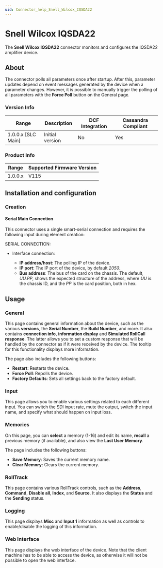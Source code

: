 ```yaml
---
uid: Connector_help_Snell_Wilcox_IQSDA22
---
```


# Snell Wilcox IQSDA22

The **Snell Wilcox IQSDA22** connector monitors and configures the IQSDA22 amplifier device.

## About

The connector polls all parameters once after startup. After this, parameter updates depend on event messages generated by the device when a parameter changes. However, it is possible to manually trigger the polling of all parameters with the **Force Poll** button on the General page.

### Version Info

| Range | Description | DCF Integration | Cassandra Compliant |
|----------------------|-----------------|---------------------|-------------------------|
| 1.0.0.x [SLC Main]   | Initial version | No                  | Yes                     |

### Product Info

| Range | Supported Firmware Version |
|------------------|-----------------------------|
| 1.0.0.x          | V115                        |

## Installation and configuration

### Creation

#### Serial Main Connection

This connector uses a single smart-serial connection and requires the following input during element creation:

SERIAL CONNECTION:

- Interface connection:

  - **IP address/host**: The polling IP of the device.
  - **IP port**: The IP port of the device, by default *2050*.
  - **Bus address**: The bus of the card on the chassis. The default, *UU.PP*, shows the expected structure of the address, where *UU* is the chassis ID, and the *PP* is the card position, both in hex.

## Usage

### General

This page contains general information about the device, such as the various **versions**, the **Serial Number**, the **Build Number**, and more. It also contains **connection info**, **information display** and **Simulated RollCall response**. The latter allows you to set a custom response that will be handled by the connector as if it were received by the device. The tooltip for this functionality displays more information.

The page also includes the following buttons:

- **Restart**: Restarts the device.
- **Force** **Poll**: Repolls the device.
- **Factory Defaults**: Sets all settings back to the factory default.

### Input

This page allows you to enable various settings related to each different input. You can switch the SDI input rate, mute the output, switch the input name, and specify what should happen on input loss.

### Memories

On this page, you can **select** a memory (1-16) and edit its name, **recall** a previous memory (if available), and also view the **Last User Memory**.

The page includes the following buttons:

- **Save Memory**: Saves the current memory name.
- **Clear Memory**: Clears the current memory.

### RollTrack

This page contains various RollTrack controls, such as the **Address**, **Command**, **Disable all**, **Index**, and **Source**. It also displays the **Status** and the **Sending** status.

### Logging

This page displays **Misc** and **Input 1** information as well as controls to enable/disable the logging of this information.

### Web Interface

This page displays the web interface of the device. Note that the client machine has to be able to access the device, as otherwise it will not be possible to open the web interface.
